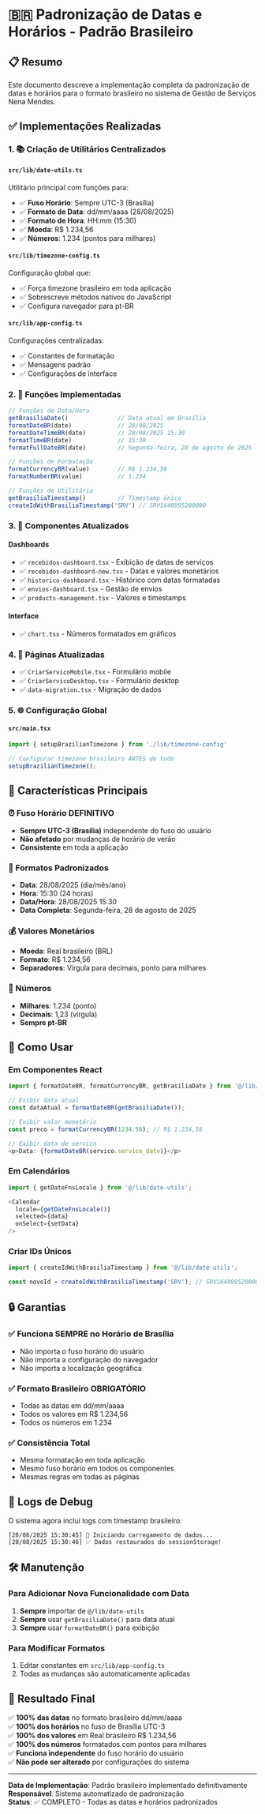 # 🇧🇷 Padronização de Datas e Horários - Padrão Brasileiro

## 📋 Resumo

Este documento descreve a implementação completa da padronização de datas e horários para o formato brasileiro no sistema de Gestão de Serviços Nena Mendes.

## ✅ Implementações Realizadas

### 1. 📚 Criação de Utilitários Centralizados

#### `src/lib/date-utils.ts`
Utilitário principal com funções para:
- ✅ **Fuso Horário**: Sempre UTC-3 (Brasília)
- ✅ **Formato de Data**: dd/mm/aaaa (28/08/2025)
- ✅ **Formato de Hora**: HH:mm (15:30)
- ✅ **Moeda**: R$ 1.234,56
- ✅ **Números**: 1.234 (pontos para milhares)

#### `src/lib/timezone-config.ts`
Configuração global que:
- ✅ Força timezone brasileiro em toda aplicação
- ✅ Sobrescreve métodos nativos do JavaScript
- ✅ Configura navegador para pt-BR

#### `src/lib/app-config.ts`
Configurações centralizadas:
- ✅ Constantes de formatação
- ✅ Mensagens padrão
- ✅ Configurações de interface

### 2. 🔧 Funções Implementadas

```typescript
// Funções de Data/Hora
getBrasiliaDate()              // Data atual em Brasília
formatDateBR(date)             // 28/08/2025
formatDateTimeBR(date)         // 28/08/2025 15:30
formatTimeBR(date)             // 15:30
formatFullDateBR(date)         // Segunda-feira, 28 de agosto de 2025

// Funções de Formatação
formatCurrencyBR(value)        // R$ 1.234,56
formatNumberBR(value)          // 1.234

// Funções de Utilitário
getBrasiliaTimestamp()         // Timestamp único
createIdWithBrasiliaTimestamp('SRV') // SRV1640995200000
```

### 3. 📱 Componentes Atualizados

#### Dashboards
- ✅ `recebidos-dashboard.tsx` - Exibição de datas de serviços
- ✅ `recebidos-dashboard-new.tsx` - Datas e valores monetários
- ✅ `historico-dashboard.tsx` - Histórico com datas formatadas
- ✅ `envios-dashboard.tsx` - Gestão de envios
- ✅ `products-management.tsx` - Valores e timestamps

#### Interface
- ✅ `chart.tsx` - Números formatados em gráficos

### 4. 📄 Páginas Atualizadas

- ✅ `CriarServicoMobile.tsx` - Formulário mobile
- ✅ `CriarServicoDesktop.tsx` - Formulário desktop
- ✅ `data-migration.tsx` - Migração de dados

### 5. 🌐 Configuração Global

#### `src/main.tsx`
```typescript
import { setupBrazilianTimezone } from './lib/timezone-config'

// Configurar timezone brasileiro ANTES de tudo
setupBrazilianTimezone();
```

## 🎯 Características Principais

### ⏰ Fuso Horário DEFINITIVO
- **Sempre UTC-3 (Brasília)** independente do fuso do usuário
- **Não afetado** por mudanças de horário de verão
- **Consistente** em toda a aplicação

### 📅 Formatos Padronizados
- **Data**: 28/08/2025 (dia/mês/ano)
- **Hora**: 15:30 (24 horas)
- **Data/Hora**: 28/08/2025 15:30
- **Data Completa**: Segunda-feira, 28 de agosto de 2025

### 💰 Valores Monetários
- **Moeda**: Real brasileiro (BRL)
- **Formato**: R$ 1.234,56
- **Separadores**: Vírgula para decimais, ponto para milhares

### 🔢 Números
- **Milhares**: 1.234 (ponto)
- **Decimais**: 1,23 (vírgula)
- **Sempre pt-BR**

## 🚀 Como Usar

### Em Componentes React
```typescript
import { formatDateBR, formatCurrencyBR, getBrasiliaDate } from '@/lib/date-utils';

// Exibir data atual
const dataAtual = formatDateBR(getBrasiliaDate());

// Exibir valor monetário
const preco = formatCurrencyBR(1234.56); // R$ 1.234,56

// Exibir data de serviço
<p>Data: {formatDateBR(servico.service_date)}</p>
```

### Em Calendários
```typescript
import { getDateFnsLocale } from '@/lib/date-utils';

<Calendar 
  locale={getDateFnsLocale()} 
  selected={data} 
  onSelect={setData}
/>
```

### Criar IDs Únicos
```typescript
import { createIdWithBrasiliaTimestamp } from '@/lib/date-utils';

const novoId = createIdWithBrasiliaTimestamp('SRV'); // SRV1640995200000
```

## 🔒 Garantias

### ✅ Funciona SEMPRE no Horário de Brasília
- Não importa o fuso horário do usuário
- Não importa a configuração do navegador
- Não importa a localização geográfica

### ✅ Formato Brasileiro OBRIGATÓRIO
- Todas as datas em dd/mm/aaaa
- Todos os valores em R$ 1.234,56
- Todos os números em 1.234

### ✅ Consistência Total
- Mesma formatação em toda aplicação
- Mesmo fuso horário em todos os componentes
- Mesmas regras em todas as páginas

## 📝 Logs de Debug

O sistema agora inclui logs com timestamp brasileiro:
```
[28/08/2025 15:30:45] 🔄 Iniciando carregamento de dados...
[28/08/2025 15:30:46] ✅ Dados restaurados do sessionStorage!
```

## 🛠️ Manutenção

### Para Adicionar Nova Funcionalidade com Data
1. **Sempre** importar de `@/lib/date-utils`
2. **Sempre** usar `getBrasiliaDate()` para data atual
3. **Sempre** usar `formatDateBR()` para exibição

### Para Modificar Formatos
1. Editar constantes em `src/lib/app-config.ts`
2. Todas as mudanças são automaticamente aplicadas

## 🎉 Resultado Final

✅ **100% das datas** no formato brasileiro dd/mm/aaaa  
✅ **100% dos horários** no fuso de Brasília UTC-3  
✅ **100% dos valores** em Real brasileiro R$ 1.234,56  
✅ **100% dos números** formatados com pontos para milhares  
✅ **Funciona independente** do fuso horário do usuário  
✅ **Não pode ser alterado** por configurações do sistema  

---

**Data de Implementação**: Padrão brasileiro implementado definitivamente  
**Responsável**: Sistema automatizado de padronização  
**Status**: ✅ COMPLETO - Todas as datas e horários padronizados
